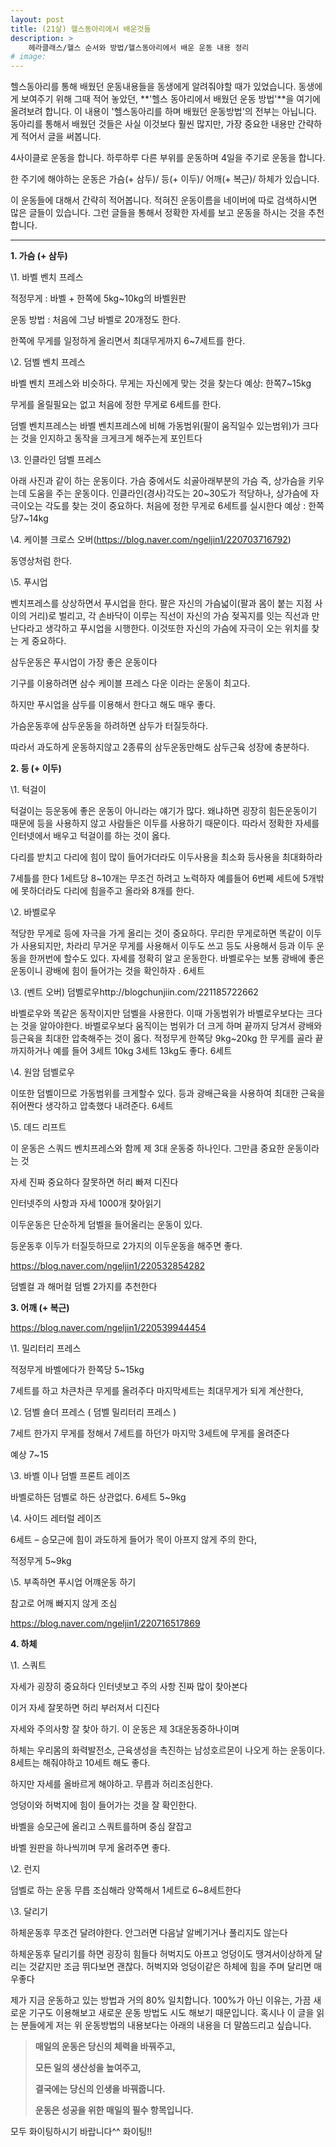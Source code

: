 ```yaml
---
layout: post
title: (21살) 헬스동아리에서 배운것들
description: >
    헤라클래스/헬스 순서와 방법/헬스동아리에서 배운 운동 내용 정리
# image: 
---
```

  
  
  헬스동아리를 통해 배웠던 운동내용들을 동생에게 알려줘야할 때가 있었습니다. 동생에게 보여주기 위해 그때 적어 놓았던, **'헬스 동아리에서 배웠던 운동 방법'**을 여기에 올려보려 합니다. 이 내용이 '헬스동아리를 하며 배웠던 운동방법'의 전부는 아닙니다. 동아리를 통해서 배웠던 것들은 사실 이것보다 훨씬 많지만, 가장 중요한 내용만 간략하게 적어서 글을 써봅니다.



4사이클로 운동을 합니다. 하루하루 다른 부위를 운동하며 4일을 주기로 운동을 합니다. 

한 주기에 해야하는 운동은 가슴(+  삼두)/ 등(+ 이두)/ 어깨(+ 복근)/ 하체가 있습니다. 

이 운동들에 대해서 간략히 적어봅니다. 적혀진 운동이름을 네이버에 따로 검색하시면 많은 글들이 있습니다. 그런 글들을 통해서 정확한 자세를 보고 운동을 하시는 것을 추천합니다.

****

**1. 가슴 (+ 삼두)**

\1. 바벨 벤치 프레스

적정무게 : 바벨 + 한쪽에 5kg~10kg의 바벨원판

운동 방법 : 처음에 그냥 바벨로 20개정도 한다.

한쪽에 무게를 일정하게 올리면서 최대무게까지 6~7세트를 한다.

\2. 덤벨 벤치 프레스

바벨 벤치 프레스와 비슷하다. 무게는 자신에게 맞는 것을 찾는다 예상: 한쪽7~15kg

무게를 올릴필요는 없고 처음에 정한 무게로 6세트를 한다.

덤벨 벤치프레스는 바벨 벤치프레스에 비해 가동범위(팔이 움직일수 있는범위)가 크다는 것을 인지하고 동작을 크게크게 해주는게 포인트다

\3. 인클라인 덤벨 프레스

아래 사진과 같이 하는 운동이다. 가슴 중에서도 쇠골아래부분의 가슴 즉, 상가슴을 키우는데 도움을 주는 운동이다. 인클라인(경사)각도는 20~30도가 적당하나, 상가슴에 자극이오는 각도를 찾는 것이 중요하다. 처음에 정한 무게로 6세트를 실시한다 예상 : 한쪽당7~14kg

\4. 케이블 크로스 오버(https://blog.naver.com/ngeljin1/220703716792)

동영상처럼 한다.

\5. 푸시업

벤치프레스를 상상하면서 푸시업을 한다. 팔은 자신의 가슴넓이(팔과 몸이 붙는 지점 사이의 거리)로 벌리고, 각 손바닥이 이루는 직선이 자신의 가슴 젖꼭지를 잇는 직선과 만난다라고 생각하고 푸시업을 시행한다. 이것또한 자신의 가슴에 자극이 오는 위치를 찾는 게 중요하다.

삼두운동은 푸시업이 가장 좋은 운동이다

기구를 이용하려면 삼수 케이블 프레스 다운 이라는 운동이 최고다.

하지만 푸시업을 삼두를 이용해서 한다고 해도 매우 좋다.

가슴운동후에 삼두운동을 하려하면 삼두가 터질듯하다.

따라서 과도하게 운동하지않고 2종류의 삼두운동만해도 삼두근육 성장에 충분하다.

**2. 등 (+ 이두)**

\1. 턱걸이

턱걸이는 등운동에 좋은 운동이 아니라는 얘기가 많다. 왜냐하면 굉장히 힘든운동이기 때문에 등을 사용하지 않고 사람들은 이두를 사용하기 때문이다. 따라서 정확한 자세를 인터넷에서 배우고 턱걸이를 하는 것이 옳다.

다리를 받치고 다리에 힘이 많이 들어가더라도 이두사용을 최소화 등사용을 최대화하라

7세틀를 한다 1세트당 8~10개는 무조건 하려고 노력하자 예를들어 6번쩨 세트에 5개밖에 못하더라도 다리에 힘을주고 올라와 8개를 한다.

\2. 바벨로우

적당한 무게로 등에 자극을 가게 올리는 것이 중요하다. 무리한 무게로하면 똑같이 이두가 사용되지만, 차라리 무거운 무게를 사용해서 이두도 쓰고 등도 사용해서 등과 이두 운동을 한꺼번에 할수도 있다. 자세를 정확히 알고 운동한다. 바벨로우는 보통 광배에 좋은 운동이니 광배에 힘이 들어가는 것을 확인하자 . 6세트

\3. (벤트 오버) 덤벨로우http://blogchunjiin.com/221185722662

바벨로우와 똑같은 동작이지만 덤벨을 사용한다. 이때 가동범위가 바벨로우보다는 크다는 것을 알아야한다. 바벨로우보다 움직이는 범위가 더 크게 하며 끝까지 당겨서 광배와 등근육을 최대한 압축해주는 것이 옳다. 적정무게 한쪽당 9kg~20kg 한 무게를 골라 끝까지하거나 예를 들어 3세트 10kg 3세트 13kg도 좋다. 6세트

\4. 원암 덤벨로우

이또한 덤벨이므로 가동범위를 크게할수 있다. 등과 광배근육을 사용하여 최대한 근육을 쥐어짠다 생각하고 압축했다 내려준다. 6세트

\5. 데드 리프트

이 운동은 스쿼드 벤치프레스와 함께 제 3대 운동중 하나인다. 그만큼 중요한 운동이라는 것

자세 진짜 중요하다 잘못하면 허리 빠져 디진다

인터넷주의 사항과 자세 1000개 찾아읽기

이두운동은 단순하게 덤벨을 들어올리는 운동이 있다.

등운동후 이두가 터질듯하므로 2가지의 이두운동을 해주면 좋다.

https://blog.naver.com/ngeljin1/220532854282

덤벨컬 과 해머컬 덤벨 2가지를 추천한다



**3. 어깨 (+ 복근)**

https://blog.naver.com/ngeljin1/220539944454

\1. 밀리터리 프레스

적정무게 바벨에다가 한쪽당 5~15kg

7세트를 하고 차큰차큰 무게를 올려주다 마지막세트는 최대무게가 되게 계산한다,

\2. 덤벨 숄더 프레스 ( 덤벨 밀리터리 프레스 )

7세트 한가지 무게를 정해서 7세트를 하던가 마지막 3세트에 무게를 올려준다

예상 7~15

\3. 바벨 이나 덤벨 프론트 레이즈

바벨로하든 덤벨로 하든 상관없다. 6세트 5~9kg

\4. 사이드 레터럴 레이즈

6세트 – 승모근에 힘이 과도하게 들어가 목이 아프지 않게 주의 한다,

적정무게 5~9kg

\5. 부족하면 푸시업 어꺠운동 하기

참고로 어깨 빠지지 않게 조심

https://blog.naver.com/ngeljin1/220716517869





**4. 하체**

\1. 스쿼트

자세가 굉장히 중요하다 인터넷보고 주의 사항 진짜 많이 찾아본다

이거 자세 잘못하면 허리 부러져서 디진다

자세와 주의사항 잘 찾아 하기. 이 운동은 제 3대운동중하나이며

하체는 우리몸의 화력발전소, 근육생성을 촉진하는 남성호르몬이 나오게 하는 운동이다. 8세트는 해줘야하고 10세트 해도 좋다.

하지만 자세를 올바르게 해야하고. 무릅과 허리조심한다.

엉덩이와 허벅지에 힘이 들어가는 것을 잘 확인한다.

바벨을 승모근에 올리고 스쿼트를하며 중심 잘잡고

바벨 원판을 하나씩끼며 무게 올려주면 좋다.

\2. 런지

덤벨로 하는 운동 무릅 조심해라 양쪽해서 1세트로 6~8세트한다

\3. 달리기

하체운동후 무조건 달려야한다. 안그러면 다음날 알베기거나 풀리지도 않는다

하체운동후 달리기를 하면 굉장히 힘들다 허벅지도 아프고 엉덩이도 땡겨서이상하게 달리는 것같지만 조금 뛰다보면 괜찮다. 허벅지와 엉덩이같은 하체에 힘을 주며 달리면 매우좋다



  제가 지금 운동하고 있는 방법과 거의 80% 일치합니다. 100%가 아닌 이유는, 가끔 새로운 기구도 이용해보고 새로운 운동 방법도 시도 해보기 때문입니다. 혹시나 이 글을 읽는 분들에게 저는 위 운동방법의 내용보다는 아래의 내용을 더 말씀드리고 싶습니다. 



> **매일의 운동은 당신의 체력을 바꿔주고,** 
>
> **모든 일의 생산성을 높여주고,** 
>
> **결국에는 당신의 인생을 바꿔줍니다.**
>
> **운동은 성공을 위한 매일의 필수 항목입니다.**



모두 화이팅하시기 바랍니다^^ 화이팅!!


